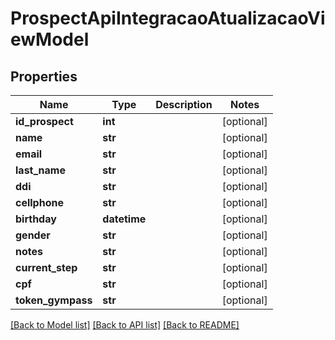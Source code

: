 # ProspectApiIntegracaoAtualizacaoViewModel

## Properties
Name | Type | Description | Notes
------------ | ------------- | ------------- | -------------
**id_prospect** | **int** |  | [optional] 
**name** | **str** |  | [optional] 
**email** | **str** |  | [optional] 
**last_name** | **str** |  | [optional] 
**ddi** | **str** |  | [optional] 
**cellphone** | **str** |  | [optional] 
**birthday** | **datetime** |  | [optional] 
**gender** | **str** |  | [optional] 
**notes** | **str** |  | [optional] 
**current_step** | **str** |  | [optional] 
**cpf** | **str** |  | [optional] 
**token_gympass** | **str** |  | [optional] 

[[Back to Model list]](../README.md#documentation-for-models) [[Back to API list]](../README.md#documentation-for-api-endpoints) [[Back to README]](../README.md)

